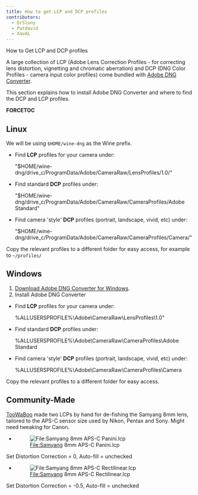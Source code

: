 ```yaml
---
title: How to get LCP and DCP profiles
contributors:
  - DrSlony
  - Patdavid
  - XavAL
---
```


<div class="pagetitle">

How to Get LCP and DCP profiles

</div>

A large collection of LCP (Adobe Lens Correction Profiles - for
correcting lens distortion, vignetting and chromatic aberration) and DCP
(DNG Color Profiles - camera input color profiles) come bundled with
[Adobe DNG Converter](http://supportdownloads.adobe.com/product.jsp?product=106&platform=Windows).

This section explains how to install Adobe DNG Converter and where to
find the DCP and LCP profiles.

__FORCETOC__

## Linux

We will be using `$HOME/wine-dng` as the Wine prefix.

- Find **LCP** profiles for your camera under:


    "$HOME/wine-dng/drive_c/ProgramData/Adobe/CameraRaw/LensProfiles/1.0/"

- Find standard **DCP** profiles under:


    "$HOME/wine-dng/drive_c/ProgramData/Adobe/CameraRaw/CameraProfiles/Adobe Standard"

- Find camera 'style' **DCP** profiles (portrait, landscape, vivid, etc)
  under:


    "$HOME/wine-dng/drive_c/ProgramData/Adobe/CameraRaw/CameraProfiles/Camera/"

Copy the relevant profiles to a different folder for easy access, for
example to `~/profiles/`

## Windows

1.  [Download Adobe DNG Converter for Windows](http://supportdownloads.adobe.com/product.jsp?product=106&platform=Windows).
2.  Install Adobe DNG Converter

- Find **LCP** profiles for your camera under:


    %ALLUSERSPROFILE%\Adobe\CameraRaw\LensProfiles\1.0"

- Find standard **DCP** profiles under:


    %ALLUSERSPROFILE%\Adobe\CameraRaw\CameraProfiles\Adobe Standard

- Find camera 'style' **DCP** profiles (portrait, landscape, vivid, etc)
  under:


    %ALLUSERSPROFILE%\Adobe\CameraRaw\CameraProfiles\Camera

Copy the relevant profiles to a different folder for easy access.

## Community-Made

[TooWaBoo](https://discuss.pixls.us/u/toowaboo) made two LCPs by hand
for de-fishing the Samyang 8mm lens, tailored to the APS-C sensor size
used by Nikon, Pentax and Sony. Might need tweaking for Canon.

- <figure>
  <img src="/images/Samyang_8mm_APS-C_Panini.lcp"
  title="File:Samyang 8mm APS-C Panini.lcp" />
  <figcaption><a href="File:Samyang">File:Samyang</a> 8mm APS-C
  Panini.lcp</figcaption>
  </figure>


Set Distortion Correction = 0, Auto-fill = unchecked

- <figure>
  <img src="/images/Samyang_8mm_APS-C_Rectilinear.lcp"
  title="File:Samyang 8mm APS-C Rectilinear.lcp" />
  <figcaption><a href="File:Samyang">File:Samyang</a> 8mm APS-C
  Rectilinear.lcp</figcaption>
  </figure>


Set Distortion Correction = -0.5, Auto-fill = unchecked
